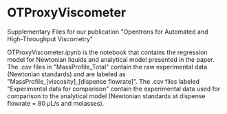 # OTProxyViscometer

Supplementary Files for our publication "Opentrons for Automated and High-Throughput Viscometry"

OTProxyViscometer.ipynb is the notebook that contains the regression model for Newtonian liquids and analytical model presented in the paper. The .csv files in "MassProfile_Total" contain the raw experimental data (Newtonian standards) and are labeled as "MassProfile_[viscosity]_[dispense flowrate]". The .csv files labeled "Experimental data for comparison" contain the experimental data used for comparison to the analytical model (Newtonian standards at dispense flowrate = 80 $`\mu`$L/s and molasses).
